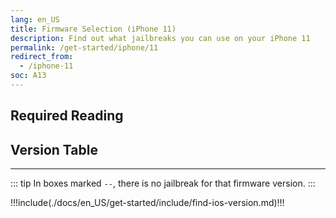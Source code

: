 ```yaml
---
lang: en_US
title: Firmware Selection (iPhone 11)
description: Find out what jailbreaks you can use on your iPhone 11
permalink: /get-started/iphone/11
redirect_from:
  - /iphone-11
soc: A13
---
```


## Required Reading

<readingTable minVer="13.0" maxVer="13.7"/>

## Version Table

<versionTable soc="13" minVer="13"/>

---

::: tip
In boxes marked `--`, there is no jailbreak for that firmware version.
:::

!!!include(./docs/en_US/get-started/include/find-ios-version.md)!!!